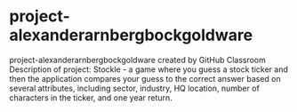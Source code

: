 # project-alexanderarnbergbockgoldware
project-alexanderarnbergbockgoldware created by GitHub Classroom
Description of project: Stockle - a game where you guess a stock ticker and then the application compares your 
guess to the correct answer based on several attributes, including sector, industry, HQ location, number of 
characters in the ticker, and one year return.
